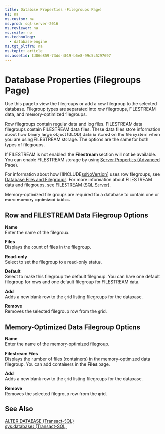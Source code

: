 ```yaml
---
title: Database Properties (Filegroups Page)
H1: na
ms.custom: na
ms.prod: sql-server-2016
ms.reviewer: na
ms.suite: na
ms.technology: 
  - database-engine
ms.tgt_pltfrm: na
ms.topic: article
ms.assetid: 8d06e859-73dd-4019-b6e8-99c5c5297697
---
```

# Database Properties (Filegroups Page)
  Use this page to view the filegroups or add a new filegroup to the selected database. Filegroup types are separated into *row* filegroups, FILESTREAM data, and memory\-optimized filegroups.  
  
 Row filegroups contain regular data and log files. FILESTREAM data filegroups contain FILESTREAM data files. These data files store information about how binary large object \(BLOB\) data is stored on the file system when you are using FILESTREAM storage. The options are the same for both types of filegroups.  
  
 If FILESTREAM is not enabled, the **Filestream** section will not be available. You can enable FILESTREAM storage by using [Server Properties \(Advanced Page\)](../../Topics/TopicNameNotContainA/Server-Properties--Advanced-Page-.md).  
  
 For information about how [!INCLUDE[ssNoVersion](../../Token/Other/ssNoVersion_md.md)] uses row filegroups, see [Database Files and Filegroups](../../Topics/TopicNameNotContainA/Database-Files-and-Filegroups.md). For more information about FILESTREAM data and filegroups, see [FILESTREAM &#40;SQL Server&#41;](../../Topics/TopicNameNotContainA/FILESTREAM--SQL-Server-.md).  
  
 Memory\-optimized file groups are required for a database to contain one or more memory\-optimized tables.  
  
## Row and FILESTREAM Data Filegroup Options  
 **Name**  
 Enter the name of the filegroup.  
  
 **Files**  
 Displays the count of files in the filegroup.  
  
 **Read\-only**  
 Select to set the filegroup to a read\-only status.  
  
 **Default**  
 Select to make this filegroup the default filegroup. You can have one default filegroup for rows and one default filegroup for FILESTREAM data.  
  
 **Add**  
 Adds a new blank row to the grid listing filegroups for the database.  
  
 **Remove**  
 Removes the selected filegroup row from the grid.  
  
## Memory\-Optimized Data Filegroup Options  
 **Name**  
 Enter the name of the memory\-optimized filegroup.  
  
 **Filestream Files**  
 Displays the number of files \(containers\) in the memory\-optimized data filegroup. You can add containers in the **Files** page.  
  
 **Add**  
 Adds a new blank row to the grid listing filegroups for the database.  
  
 **Remove**  
 Removes the selected filegroup row from the grid.  
  
## See Also  
 [ALTER DATABASE &#40;Transact-SQL&#41;](../Topic/ALTER%20DATABASE%20\(Transact-SQL\).md)   
 [sys.databases &#40;Transact-SQL&#41;](../Topic/sys.databases%20\(Transact-SQL\).md)  
  
  